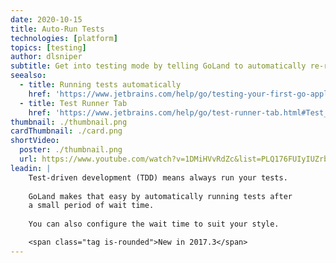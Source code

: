 ```yaml
---
date: 2020-10-15
title: Auto-Run Tests
technologies: [platform]
topics: [testing]
author: dlsniper
subtitle: Get into testing mode by telling GoLand to automatically re-run tests as you type.
seealso:
  - title: Running tests automatically
    href: 'https://www.jetbrains.com/help/go/testing-your-first-go-application.html#run-test-automatically'
  - title: Test Runner Tab
    href: 'https://www.jetbrains.com/help/go/test-runner-tab.html#Test_Runner_Tab.xml'
thumbnail: ./thumbnail.png
cardThumbnail: ./card.png
shortVideo:
  poster: ./thumbnail.png
  url: https://www.youtube.com/watch?v=1DMiHVvRdZc&list=PLQ176FUIyIUZrbrlz4AY1V8VzBJKZyVlW&index=3
leadin: |
    Test-driven development (TDD) means always run your tests.
    
    GoLand makes that easy by automatically running tests after
    a small period of wait time.
    
    You can also configure the wait time to suit your style.

    <span class="tag is-rounded">New in 2017.3</span>
---
```

